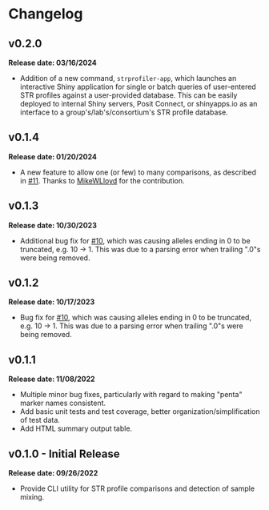 # Changelog

## v0.2.0

**Release date: 03/16/2024**

 - Addition of a new command, `strprofiler-app`, which launches an interactive Shiny
 application for single or batch queries of user-entered STR profiles against a user-provided database.
 This can be easily deployed to internal Shiny servers, Posit Connect, or shinyapps.io as an interface to a
 group's/lab's/consortium's STR profile database.

## v0.1.4

**Release date: 01/20/2024**

 - A new feature to allow one (or few) to many comparisons, as described in 
 [#11](https://github.com/j-andrews7/strprofiler/issues/11). Thanks to
 [MikeWLloyd](https://github.com/MikeWLloyd) for the contribution.

## v0.1.3

**Release date: 10/30/2023**

 - Additional bug fix for [#10](https://github.com/j-andrews7/strprofiler/issues/10), which
 was causing alleles ending in 0 to be truncated, e.g. 10 -> 1. 
 This was due to a parsing error when trailing ".0"s were being removed.

## v0.1.2

**Release date: 10/17/2023**

 - Bug fix for [#10](https://github.com/j-andrews7/strprofiler/issues/10), which
 was causing alleles ending in 0 to be truncated, e.g. 10 -> 1. 
 This was due to a parsing error when trailing ".0"s were being removed.

## v0.1.1

**Release date: 11/08/2022**

 - Multiple minor bug fixes, particularly with regard to making "penta" marker names consistent.
 - Add basic unit tests and test coverage, better organization/simplification of test data.
 - Add HTML summary output table.


## v0.1.0 - Initial Release

**Release date: 09/26/2022**

 - Provide CLI utility for STR profile comparisons and detection of sample mixing.